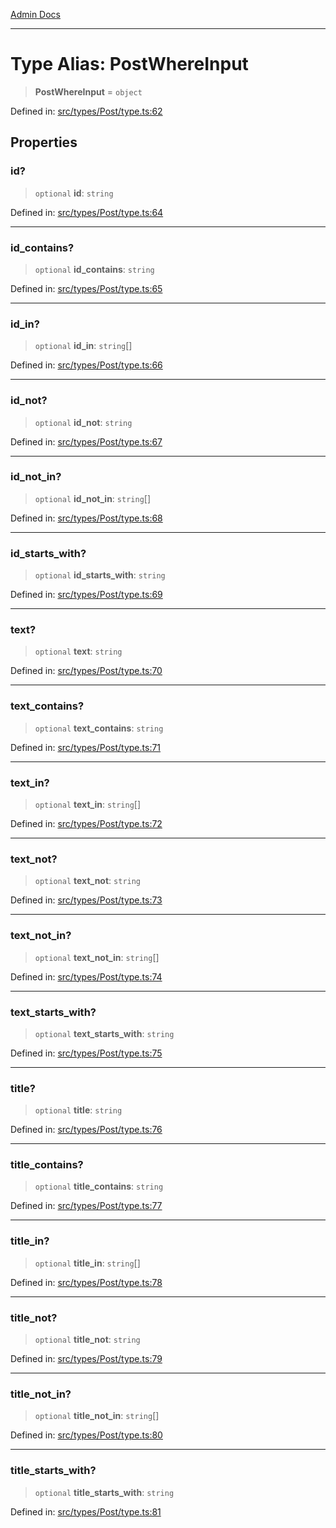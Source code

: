 [Admin Docs](/)

***

# Type Alias: PostWhereInput

> **PostWhereInput** = `object`

Defined in: [src/types/Post/type.ts:62](https://github.com/PalisadoesFoundation/talawa-admin/blob/main/src/types/Post/type.ts#L62)

## Properties

### id?

> `optional` **id**: `string`

Defined in: [src/types/Post/type.ts:64](https://github.com/PalisadoesFoundation/talawa-admin/blob/main/src/types/Post/type.ts#L64)

***

### id\_contains?

> `optional` **id\_contains**: `string`

Defined in: [src/types/Post/type.ts:65](https://github.com/PalisadoesFoundation/talawa-admin/blob/main/src/types/Post/type.ts#L65)

***

### id\_in?

> `optional` **id\_in**: `string`[]

Defined in: [src/types/Post/type.ts:66](https://github.com/PalisadoesFoundation/talawa-admin/blob/main/src/types/Post/type.ts#L66)

***

### id\_not?

> `optional` **id\_not**: `string`

Defined in: [src/types/Post/type.ts:67](https://github.com/PalisadoesFoundation/talawa-admin/blob/main/src/types/Post/type.ts#L67)

***

### id\_not\_in?

> `optional` **id\_not\_in**: `string`[]

Defined in: [src/types/Post/type.ts:68](https://github.com/PalisadoesFoundation/talawa-admin/blob/main/src/types/Post/type.ts#L68)

***

### id\_starts\_with?

> `optional` **id\_starts\_with**: `string`

Defined in: [src/types/Post/type.ts:69](https://github.com/PalisadoesFoundation/talawa-admin/blob/main/src/types/Post/type.ts#L69)

***

### text?

> `optional` **text**: `string`

Defined in: [src/types/Post/type.ts:70](https://github.com/PalisadoesFoundation/talawa-admin/blob/main/src/types/Post/type.ts#L70)

***

### text\_contains?

> `optional` **text\_contains**: `string`

Defined in: [src/types/Post/type.ts:71](https://github.com/PalisadoesFoundation/talawa-admin/blob/main/src/types/Post/type.ts#L71)

***

### text\_in?

> `optional` **text\_in**: `string`[]

Defined in: [src/types/Post/type.ts:72](https://github.com/PalisadoesFoundation/talawa-admin/blob/main/src/types/Post/type.ts#L72)

***

### text\_not?

> `optional` **text\_not**: `string`

Defined in: [src/types/Post/type.ts:73](https://github.com/PalisadoesFoundation/talawa-admin/blob/main/src/types/Post/type.ts#L73)

***

### text\_not\_in?

> `optional` **text\_not\_in**: `string`[]

Defined in: [src/types/Post/type.ts:74](https://github.com/PalisadoesFoundation/talawa-admin/blob/main/src/types/Post/type.ts#L74)

***

### text\_starts\_with?

> `optional` **text\_starts\_with**: `string`

Defined in: [src/types/Post/type.ts:75](https://github.com/PalisadoesFoundation/talawa-admin/blob/main/src/types/Post/type.ts#L75)

***

### title?

> `optional` **title**: `string`

Defined in: [src/types/Post/type.ts:76](https://github.com/PalisadoesFoundation/talawa-admin/blob/main/src/types/Post/type.ts#L76)

***

### title\_contains?

> `optional` **title\_contains**: `string`

Defined in: [src/types/Post/type.ts:77](https://github.com/PalisadoesFoundation/talawa-admin/blob/main/src/types/Post/type.ts#L77)

***

### title\_in?

> `optional` **title\_in**: `string`[]

Defined in: [src/types/Post/type.ts:78](https://github.com/PalisadoesFoundation/talawa-admin/blob/main/src/types/Post/type.ts#L78)

***

### title\_not?

> `optional` **title\_not**: `string`

Defined in: [src/types/Post/type.ts:79](https://github.com/PalisadoesFoundation/talawa-admin/blob/main/src/types/Post/type.ts#L79)

***

### title\_not\_in?

> `optional` **title\_not\_in**: `string`[]

Defined in: [src/types/Post/type.ts:80](https://github.com/PalisadoesFoundation/talawa-admin/blob/main/src/types/Post/type.ts#L80)

***

### title\_starts\_with?

> `optional` **title\_starts\_with**: `string`

Defined in: [src/types/Post/type.ts:81](https://github.com/PalisadoesFoundation/talawa-admin/blob/main/src/types/Post/type.ts#L81)
